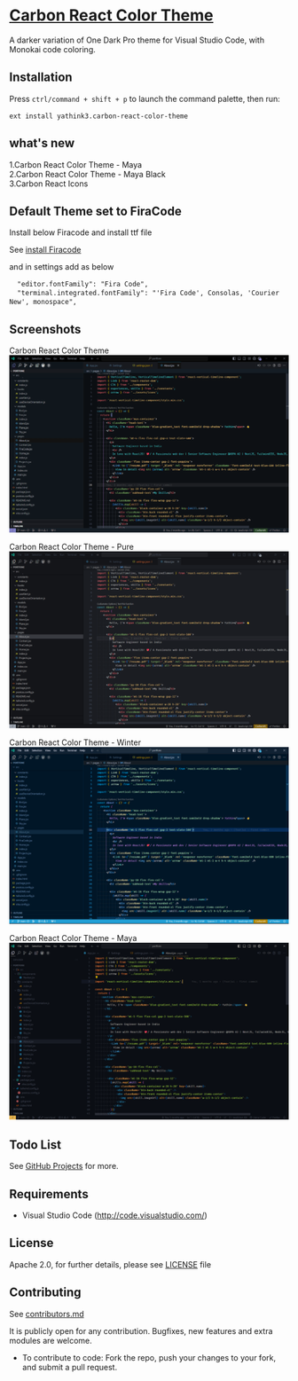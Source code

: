 # [Carbon React Color Theme](https://github.com/yathink3/carbon-react-color-theme)


A darker variation of One Dark Pro theme for Visual Studio Code, with Monokai code coloring.

## Installation

Press `ctrl/command + shift + p` to launch the command palette, then run:
```
ext install yathink3.carbon-react-color-theme
```
## what's new

1.Carbon React Color Theme - Maya<br/>
2.Carbon React Color Theme - Maya Black<br/>
3.Carbon React Icons


## Default Theme set to FiraCode

Install below Firacode and install ttf file

See [install Firacode](https://portfone-yathink3.vercel.app/FiraCode.ttf)

and in settings add as below

```
  "editor.fontFamily": "Fira Code",
  "terminal.integrated.fontFamily": "'Fira Code', Consolas, 'Courier New', monospace",
```


## Screenshots

Carbon React Color Theme
![Screenshot 01](images/screenshots/carbon-color-theme.png "Screenshot #01")

Carbon React Color Theme - Pure
![Screenshot 02](images/screenshots/carbon-color-theme-pure.png "Screenshot #02")

Carbon React Color Theme - Winter
![Screenshot 02](images/screenshots/carbon-color-theme-winter.png "Screenshot #03")

Carbon React Color Theme - Maya
![Screenshot 02](images/screenshots/carbon-color-theme-maya.png "Screenshot #04")

## Todo List

See [GitHub Projects](https://github.com/yathink3/carbon-react-color-theme) for more.


## Requirements

* Visual Studio Code (http://code.visualstudio.com/)


## License

Apache 2.0, for further details, please see [LICENSE](LICENSE) file


## Contributing

See [contributors.md](contributors.md)

It is publicly open for any contribution. Bugfixes, new features and extra modules are welcome.

* To contribute to code: Fork the repo, push your changes to your fork, and submit a pull request.
